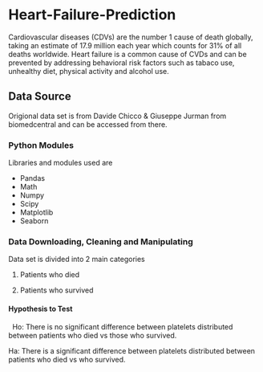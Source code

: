 # Heart-Failure-Prediction

Cardiovascular diseases (CDVs) are the number 1 cause of death globally, taking an estimate of 17.9 million each year which counts for 31% of all deaths worldwide. Heart failure is a common cause of CVDs and can be prevented by addressing behavioral risk factors such as tabaco use, unhealthy diet, physical activity and alcohol use.

## Data Source

Origional data set is from Davide Chicco & Giuseppe Jurman from biomedcentral and can be accessed from there. 

### Python Modules

Libraries and modules used are

* Pandas
* Math
* Numpy
* Scipy
* Matplotlib
* Seaborn

### Data Downloading, Cleaning and Manipulating

 Data set is divided into 2 main categories

1.  Patients who died

2. Patients who survived

#### Hypothesis to Test
 
Ho: There is no significant difference between platelets distributed between patients who died vs those who survived.

Ha: There is a significant difference between platelets distributed between patients who died vs who survived.

